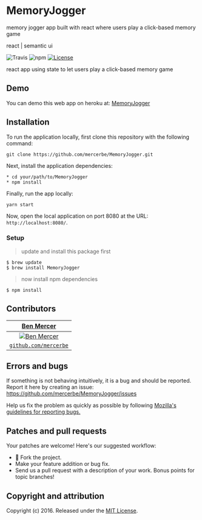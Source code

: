 # MemoryJogger
memory jogger app built with react where users play a click-based memory game

react | semantic ui

![Travis](https://img.shields.io/travis/USER/REPO.svg)
![npm](https://img.shields.io/npm/v/npm.svg)
[![License](http://img.shields.io/:license-mit-blue.svg?style=flat-square)](http://badges.mit-license.org)

react app using state to let users play a click-based memory game

## Demo

You can demo this web app on heroku at:  [MemoryJogger](https://)

## Installation

To run the application locally, first clone this repository with the following command:

	git clone https://github.com/mercerbe/MemoryJogger.git

Next, install the application dependencies:

	* cd your/path/to/MemoryJogger
	* npm install

Finally, run the app locally:

	yarn start

Now, open the local application on port 8080 at the URL: `http://localhost:8080/`.

### Setup

> update and install this package first

```shell
$ brew update
$ brew install MemoryJogger
```

> now install npm dependencies

```shell
$ npm install
```

## Contributors

| <a href="http://github.com/mercerbe" target="_blank">**Ben Mercer**</a> |
| :---: |
| [![Ben Mercer](https://avatars3.githubusercontent.com/u/35779366?s=150&v=3)](http://github.com/mercerbe) |
| <a href="http://github.com/mercerbe" target="_blank">`github.com/mercerbe`</a> |



## Errors and bugs

If something is not behaving intuitively, it is a bug and should be reported.
Report it here by creating an issue: https://github.com/mercerbe/MemoryJogger/issues

Help us fix the problem as quickly as possible by following [Mozilla's guidelines for reporting bugs.](https://developer.mozilla.org/en-US/docs/Mozilla/QA/Bug_writing_guidelines#General_Outline_of_a_Bug_Report)

## Patches and pull requests

Your patches are welcome! Here's our suggested workflow:

* 🍴 Fork the project.
* Make your feature addition or bug fix.
* Send us a pull request with a description of your work. Bonus points for topic branches!

## Copyright and attribution

Copyright (c) 2016. Released under the [MIT License](https://github.com/mercerbe/MemoryJogger/LICENSE).
